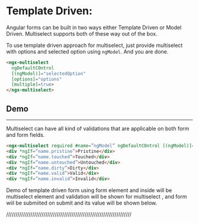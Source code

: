 # Template Driven:
Angular forms can be built in two ways either Template Driven or Model Driven. Multiselect supports both of these way out of the box.

To use template driven approach for multiselect, just provide multiselect with options and selected option using `ngModel`. And you are done.

```html
<ngx-multiselect 
  ngDefaultCOntrol 
  [(ngModel)]="selectedOption" 
  [options]="options" 
  [multiple]=true>
</ngx-multiselect>
```

## Demo

<ms-template-driven></ms-template-driven>

<code-tabs>
  <code-pane title="app/template-driven.component.ts" path="template-driven/src/app/template-driven.component.ts"></code-pane>
  <code-pane title="app/template-driven.component.html" path="template-driven/src/app/template-driven.component.html"></code-pane>
</code-tabs>

---

Multiselect can have all kind of validations that are applicable on both form and form fields. 

```html
<ngx-multiselect required #name=”ngModel” ngDefaultCOntrol [(ngModel)]="selectedOption" [options]="options" [multiple]=true></ngx-multiselect>`
<div *ngIf=”name.pristine”>Pristine</div>
<div *ngIf=”name.touched”>Touched</div>
<div *ngIf=”name.untouched”>Untouched</div>
<div *ngIf=”name.dirty”>Dirty</div>
<div *ngIf=”name.valid”>Valid</div>
<div *ngIf=”name.invalid”>Invalid</div>
```

Demo of template driven form using form element and inside will be multiselect element and validation will be shown for multiselect , and form wiil be submiited on submit and its value will be shown below.

///////////////////////////////////////////////////////////////////

